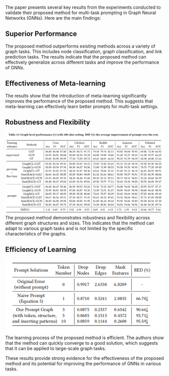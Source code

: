 The paper presents several key results from the experiments conducted to validate their proposed method for multi-task prompting in Graph Neural Networks (GNNs). Here are the main findings:

## Superior Performance
The proposed method outperforms existing methods across a variety of graph tasks. This includes node classification, graph classification, and link prediction tasks. The results indicate that the proposed method can effectively generalize across different tasks and improve the performance of GNNs.

## Effectiveness of Meta-learning
The results show that the introduction of meta-learning significantly improves the performance of the proposed method. This suggests that meta-learning can effectively learn better prompts for multi-task settings.

## Robustness and Flexibility
![g](/assets/7.png)
The proposed method demonstrates robustness and flexibility across different graph structures and sizes. This indicates that the method can adapt to various graph tasks and is not limited by the specific characteristics of the graphs.

## Efficiency of Learning
![g](/assets/8.png)
The learning process of the proposed method is efficient. The authors show that the method can quickly converge to a good solution, which suggests that it can be applied to large-scale graph tasks.

These results provide strong evidence for the effectiveness of the proposed method and its potential for improving the performance of GNNs in various tasks.
